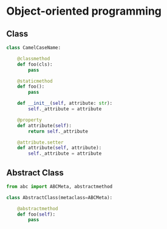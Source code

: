 # Object-oriented programming

## Class

```python
class CamelCaseName:

    @classmethod
    def foo(cls):
        pass

    @staticmethod
    def foo():
        pass

    def __init__(self, attribute: str):
        self._attribute = attribute

    @property
    def attribute(self):
        return self._attribute

    @attribute.setter
    def attribute(self, attribute):
        self._attribute = attribute
```

## Abstract Class

```python
from abc import ABCMeta, abstractmethod

class AbstractClass(metaclass=ABCMeta):

    @abstractmethod
    def foo(self):
        pass
```